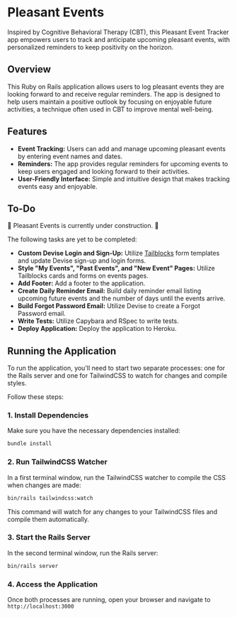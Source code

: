 # Pleasant Events

Inspired by Cognitive Behavioral Therapy (CBT), this Pleasant Event Tracker app empowers users to track and anticipate upcoming pleasant events, with personalized reminders to keep positivity on the horizon.

## Overview

This Ruby on Rails application allows users to log pleasant events they are looking forward to and receive regular reminders. The app is designed to help users maintain a positive outlook by focusing on enjoyable future activities, a technique often used in CBT to improve mental well-being.

## Features

- **Event Tracking:** Users can add and manage upcoming pleasant events by entering event names and dates.
- **Reminders:** The app provides regular reminders for upcoming events to keep users engaged and looking forward to their activities.
- **User-Friendly Interface:** Simple and intuitive design that makes tracking events easy and enjoyable.

## To-Do

:construction: Pleasant Events is currently under construction. :construction:

The following tasks are yet to be completed:

- **Custom Devise Login and Sign-Up:** Utilize [Tailblocks](https://tailblocks.cc/) form templates and update Devise sign-up and login forms.
- **Style "My Events", "Past Events", and "New Event" Pages:** Utilize Tailblocks cards and forms on events pages.
- **Add Footer:** Add a footer to the application.
- **Create Daily Reminder Email:** Build daily reminder email listing upcoming future events and the number of days until the events arrive.
- **Build Forgot Password Email:** Utilize Devise to create a Forgot Password email.
- **Write Tests:** Utilize Capybara and RSpec to write tests.
- **Deploy Application:** Deploy the application to Heroku.

## Running the Application

To run the application, you'll need to start two separate processes: one for the Rails server and one for TailwindCSS to watch for changes and compile styles.

Follow these steps:

### 1. **Install Dependencies**

Make sure you have the necessary dependencies installed:

```bash
bundle install
```

### 2. Run TailwindCSS Watcher

In a first terminal window, run the TailwindCSS watcher to compile the CSS when changes are made:

```bash
bin/rails tailwindcss:watch
```

This command will watch for any changes to your TailwindCSS files and compile them automatically.

### 3. Start the Rails Server

In the second terminal window, run the Rails server:
```bash
bin/rails server
```

### 4. Access the Application

Once both processes are running, open your browser and navigate to `http://localhost:3000`
